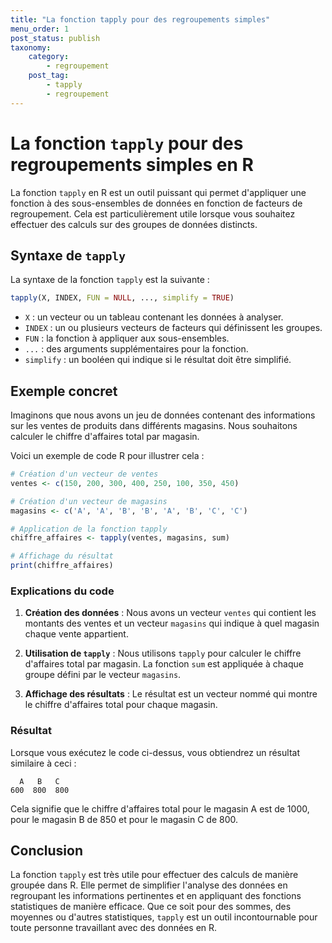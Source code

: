 ```yaml
---
title: "La fonction tapply pour des regroupements simples"
menu_order: 1
post_status: publish
taxonomy:
    category:
        - regroupement
    post_tag:
        - tapply
        - regroupement
---
```


# La fonction `tapply` pour des regroupements simples en R

La fonction `tapply` en R est un outil puissant qui permet d'appliquer une fonction à des sous-ensembles de données en fonction de facteurs de regroupement. Cela est particulièrement utile lorsque vous souhaitez effectuer des calculs sur des groupes de données distincts.

## Syntaxe de `tapply`

La syntaxe de la fonction `tapply` est la suivante :

```R
tapply(X, INDEX, FUN = NULL, ..., simplify = TRUE)
```

- `X` : un vecteur ou un tableau contenant les données à analyser.
- `INDEX` : un ou plusieurs vecteurs de facteurs qui définissent les groupes.
- `FUN` : la fonction à appliquer aux sous-ensembles.
- `...` : des arguments supplémentaires pour la fonction.
- `simplify` : un booléen qui indique si le résultat doit être simplifié.

## Exemple concret

Imaginons que nous avons un jeu de données contenant des informations sur les ventes de produits dans différents magasins. Nous souhaitons calculer le chiffre d'affaires total par magasin.

Voici un exemple de code R pour illustrer cela :

```R
# Création d'un vecteur de ventes
ventes <- c(150, 200, 300, 400, 250, 100, 350, 450)

# Création d'un vecteur de magasins
magasins <- c('A', 'A', 'B', 'B', 'A', 'B', 'C', 'C')

# Application de la fonction tapply
chiffre_affaires <- tapply(ventes, magasins, sum)

# Affichage du résultat
print(chiffre_affaires)
```

### Explications du code

1. **Création des données** : Nous avons un vecteur `ventes` qui contient les montants des ventes et un vecteur `magasins` qui indique à quel magasin chaque vente appartient.

2. **Utilisation de `tapply`** : Nous utilisons `tapply` pour calculer le chiffre d'affaires total par magasin. La fonction `sum` est appliquée à chaque groupe défini par le vecteur `magasins`.

3. **Affichage des résultats** : Le résultat est un vecteur nommé qui montre le chiffre d'affaires total pour chaque magasin.

### Résultat

Lorsque vous exécutez le code ci-dessus, vous obtiendrez un résultat similaire à ceci :

```
  A   B   C 
600  800  800 
```

Cela signifie que le chiffre d'affaires total pour le magasin A est de 1000, pour le magasin B de 850 et pour le magasin C de 800.

## Conclusion

La fonction `tapply` est très utile pour effectuer des calculs de manière groupée dans R. Elle permet de simplifier l'analyse des données en regroupant les informations pertinentes et en appliquant des fonctions statistiques de manière efficace. Que ce soit pour des sommes, des moyennes ou d'autres statistiques, `tapply` est un outil incontournable pour toute personne travaillant avec des données en R.

